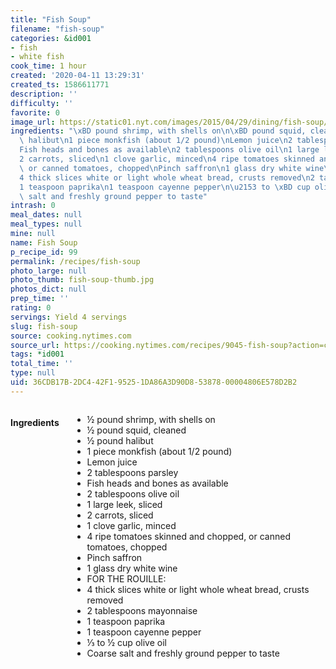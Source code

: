 ```yaml
---
title: "Fish Soup"
filename: "fish-soup"
categories: &id001
- fish
- white fish
cook_time: 1 hour
created: '2020-04-11 13:29:31'
created_ts: 1586611771
description: ''
difficulty: ''
favorite: 0
image_url: https://static01.nyt.com/images/2015/04/29/dining/fish-soup/fish-soup-articleLarge.jpg
ingredients: "\xBD pound shrimp, with shells on\n\xBD pound squid, cleaned\n\xBD pound\
  \ halibut\n1 piece monkfish (about 1/2 pound)\nLemon juice\n2 tablespoons parsley\n\
  Fish heads and bones as available\n2 tablespoons olive oil\n1 large leek, sliced\n\
  2 carrots, sliced\n1 clove garlic, minced\n4 ripe tomatoes skinned and chopped,\
  \ or canned tomatoes, chopped\nPinch saffron\n1 glass dry white wine\nFOR THE ROUILLE:\n\
  4 thick slices white or light whole wheat bread, crusts removed\n2 tablespoons mayonnaise\n\
  1 teaspoon paprika\n1 teaspoon cayenne pepper\n\u2153 to \xBD cup olive oil\nCoarse\
  \ salt and freshly ground pepper to taste"
intrash: 0
meal_dates: null
meal_types: null
mine: null
name: Fish Soup
p_recipe_id: 99
permalink: /recipes/fish-soup
photo_large: null
photo_thumb: fish-soup-thumb.jpg
photos_dict: null
prep_time: ''
rating: 0
servings: Yield 4 servings
slug: fish-soup
source: cooking.nytimes.com
source_url: https://cooking.nytimes.com/recipes/9045-fish-soup?action=click&module=Global%20Search%20Recipe%20Card&pgType=search&rank=1
tags: *id001
total_time: ''
type: null
uid: 36CDB17B-2DC4-42F1-9525-1DA86A3D90D8-53878-00004806E578D2B2
---
```

<div class="large-8 medium-7 columns" id="writeup">	</div><!-- #writeup -->
</div><!-- #row-one -->
<div class="row" id="row-two">	<div class="medium-4 small-5 columns" id="ingredients"><h4>Ingredients</h4><div class="box box-ingredients content"><ul>
<li>½ pound shrimp, with shells on</li>
<li>½ pound squid, cleaned</li>
<li>½ pound halibut</li>
<li>1 piece monkfish (about 1/2 pound)</li>
<li>Lemon juice</li>
<li>2 tablespoons parsley</li>
<li>Fish heads and bones as available</li>
<li>2 tablespoons olive oil</li>
<li>1 large leek, sliced</li>
<li>2 carrots, sliced</li>
<li>1 clove garlic, minced</li>
<li>4 ripe tomatoes skinned and chopped, or canned tomatoes, chopped</li>
<li>Pinch saffron</li>
<li>1 glass dry white wine</li>
<li>FOR THE ROUILLE:</li>
<li>4 thick slices white or light whole wheat bread, crusts removed</li>
<li>2 tablespoons mayonnaise</li>
<li>1 teaspoon paprika</li>
<li>1 teaspoon cayenne pepper</li>
<li>⅓ to ½ cup olive oil</li>
<li>Coarse salt and freshly ground pepper to taste</li>
</ul>
</div>	</div>	<div class="medium-6 small-7 columns" id="directions">	</div>